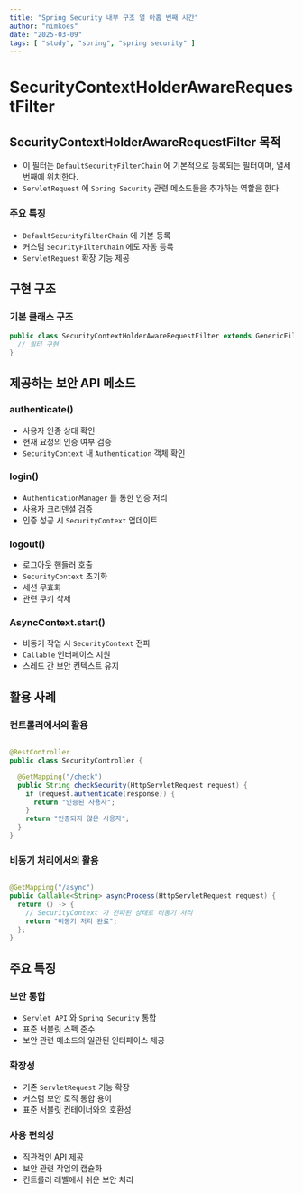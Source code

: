 ```yaml
---
title: "Spring Security 내부 구조 열 아홉 번째 시간"
author: "nimkoes"
date: "2025-03-09"
tags: [ "study", "spring", "spring security" ]
---
```


# SecurityContextHolderAwareRequestFilter

## SecurityContextHolderAwareRequestFilter 목적

- 이 필터는 `DefaultSecurityFilterChain` 에 기본적으로 등록되는 필터이며, 열세 번째에 위치한다.
- `ServletRequest` 에 `Spring Security` 관련 메소드들을 추가하는 역할을 한다.

### 주요 특징

- `DefaultSecurityFilterChain` 에 기본 등록
- 커스텀 `SecurityFilterChain` 에도 자동 등록
- `ServletRequest` 확장 기능 제공

## 구현 구조

### 기본 클래스 구조

```java
public class SecurityContextHolderAwareRequestFilter extends GenericFilterBean {
  // 필터 구현
}
```

## 제공하는 보안 API 메소드

### authenticate()

- 사용자 인증 상태 확인
- 현재 요청의 인증 여부 검증
- `SecurityContext` 내 `Authentication` 객체 확인

### login()

- `AuthenticationManager` 를 통한 인증 처리
- 사용자 크리덴셜 검증
- 인증 성공 시 `SecurityContext` 업데이트

### logout()

- 로그아웃 핸들러 호출
- `SecurityContext` 초기화
- 세션 무효화
- 관련 쿠키 삭제

### AsyncContext.start()

- 비동기 작업 시 `SecurityContext` 전파
- `Callable` 인터페이스 지원
- 스레드 간 보안 컨텍스트 유지

## 활용 사례

### 컨트롤러에서의 활용

```java

@RestController
public class SecurityController {

  @GetMapping("/check")
  public String checkSecurity(HttpServletRequest request) {
    if (request.authenticate(response)) {
      return "인증된 사용자";
    }
    return "인증되지 않은 사용자";
  }
}
```

### 비동기 처리에서의 활용

```java

@GetMapping("/async")
public Callable<String> asyncProcess(HttpServletRequest request) {
  return () -> {
    // SecurityContext 가 전파된 상태로 비동기 처리
    return "비동기 처리 완료";
  };
}
```

## 주요 특징

### 보안 통합

- `Servlet API` 와 `Spring Security` 통합
- 표준 서블릿 스펙 준수
- 보안 관련 메소드의 일관된 인터페이스 제공

### 확장성

- 기존 `ServletRequest` 기능 확장
- 커스텀 보안 로직 통합 용이
- 표준 서블릿 컨테이너와의 호환성

### 사용 편의성

- 직관적인 API 제공
- 보안 관련 작업의 캡슐화
- 컨트롤러 레벨에서 쉬운 보안 처리

